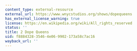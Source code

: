 ```yaml
---
content_type: external-resource
external_url: https://www.wnycstudios.org/shows/dopequeens
has_external_license_warning: true
license: https://en.wikipedia.org/wiki/All_rights_reserved
status: ''
title: 2 Dope Queens
uid: f8884328-3546-4e06-9902-173a58c7ac16
wayback_url: ''
---
```

